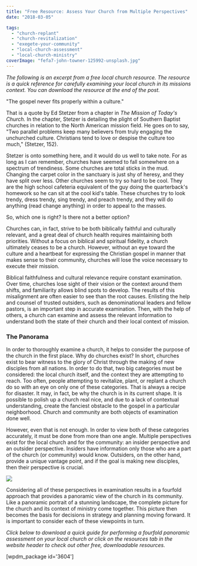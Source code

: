 ```yaml
---
title: "Free Resource: Assess Your Church from Multiple Perspectives"
date: "2018-03-05"

tags: 
  - "church-replant"
  - "church-revitalization"
  - "exegete-your-community"
  - "local-church-assessment"
  - "local-church-ministry"
coverImage: "fefa7-john-towner-125992-unsplash.jpg"
---
```


_The following is an excerpt from a free local church resource. The resource is a quick reference for carefully examining your local church in its missions context. You can download the resource at the end of the post._

"The gospel never fits properly within a culture."

That is a quote by Ed Stetzer from a chapter in _The Mission of Today's Church._ In the chapter, Stetzer is detailing the plight of Southern Baptist churches in relation to the North American mission field. He goes on to say, "Two parallel problems keep many believers from truly engaging the unchurched culture. Christians tend to love or despise the culture too much," (Stetzer, 152).

Stetzer is onto something here, and it would do us well to take note. For as long as I can remember, churches have seemed to fall somewhere on a spectrum of trendiness. Some churches are total sticks in the mud. Changing the carpet color in the sanctuary is just shy of heresy, and they have split over less. Other churches seem to try so hard to be cool. They are the high school cafeteria equivalent of the guy doing the quarterback's homework so he can sit at the cool kid's table. These churches try to look trendy, dress trendy, sing trendy, and preach trendy, and they will do anything (read change anything) in order to appeal to the masses.

So, which one is right? Is there not a better option?

Churches can, in fact, strive to be both biblically faithful and culturally relevant, and a great deal of church health requires maintaining both priorities. Without a focus on biblical and spiritual fidelity, a church ultimately ceases to be a church. However, without an eye toward the culture and a heartbeat for expressing the Christian gospel in manner that makes sense to their community, churches will lose the voice necessary to execute their mission.

Biblical faithfulness and cultural relevance require constant examination. Over time, churches lose sight of their vision or the context around them shifts, and familiarity allows blind spots to develop. The results of this misalignment are often easier to see than the root causes. Enlisting the help and counsel of trusted outsiders, such as denominational leaders and fellow pastors, is an important step in accurate examination. Then, with the help of others, a church can examine and assess the relevant information to understand both the state of their church and their local context of mission.

### The Panorama

In order to thoroughly examine a church, it helps to consider the purpose of the church in the first place. Why do churches exist? In short, churches exist to bear witness to the glory of Christ through the making of new disciples from all nations. In order to do that, two big categories must be considered: the local church itself, and the context they are attempting to reach. Too often, people attempting to revitalize, plant, or replant a church do so with an eye on only one of these categories. That is always a recipe for disaster. It may, in fact, be why the church is in its current shape. It is possible to polish up a church real nice, and due to a lack of contextual understanding, create the fanciest obstacle to the gospel in a particular neighborhood. Church and community are both objects of examination done well.

However, even that is not enough. In order to view both of these categories accurately, it must be done from more than one angle. Multiple perspectives exist for the local church and for the community: an insider perspective and an outsider perspective. Insiders have information only those who are a part of the church (or community) would know. Outsiders, on the other hand, provide a unique vantage point, and if the goal is making new disciples, then their perspective is crucial.

[![](images/Screenshot-2018-03-05-at-10.22.18-AM-1024x712.png)](https://keelancook.files.wordpress.com/2020/08/31d56-screenshot-2018-03-05-at-10.22.18-am.png)

Considering all of these perspectives in examination results in a fourfold approach that provides a panoramic view of the church in its community. Like a panoramic portrait of a stunning landscape, the complete picture for the church and its context of ministry come together. This picture then becomes the basis for decisions in strategy and planning moving forward. It is important to consider each of these viewpoints in turn. 

_Click below to download a quick guide for performing a fourfold panoramic assessment on your local church or click on the resources tab in the website header to check out other free, downloadable resources._

\[wpdm\_package id='3604'\]
